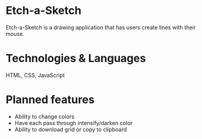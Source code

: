# Etch-a-Sketch
Etch-a-Sketch is a drawing application that has users create lines with their mouse.

# Technologies & Languages
HTML, CSS, JavaScript

# Planned features
- Ability to change colors
- Have each pass through intensify/darken color
- Ability to download grid or copy to clipboard

